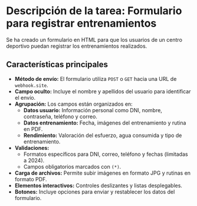 # Descripción de la tarea: Formulario para registrar entrenamientos

Se ha creado un formulario en HTML para que los usuarios de un centro deportivo puedan registrar los entrenamientos realizados.

## Características principales
- **Método de envío:** El formulario utiliza `POST` o `GET` hacia una URL de `webhook.site`.
- **Campo oculto:** Incluye el nombre y apellidos del usuario para identificar el envío.
- **Agrupación:** Los campos están organizados en:
  - **Datos usuario:** Información personal como DNI, nombre, contraseña, teléfono y correo.
  - **Datos entrenamiento:** Fecha, imágenes del entrenamiento y rutina en PDF.
  - **Rendimiento:** Valoración del esfuerzo, agua consumida y tipo de entrenamiento.
- **Validaciones:**
  - Formatos específicos para DNI, correo, teléfono y fechas (limitadas a 2024).
  - Campos obligatorios marcados con `(*)`.
- **Carga de archivos:** Permite subir imágenes en formato JPG y rutinas en formato PDF.
- **Elementos interactivos:** Controles deslizantes y listas desplegables.
- **Botones:** Incluye opciones para enviar y restablecer los datos del formulario.


